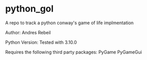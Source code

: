 # python_gol
A repo to track a python conway's game of life implmentation


Author: Andres Rebeil

Python Version: Tested with 3.10.0

Requires the following third party packages:
PyGame
PyGameGui

